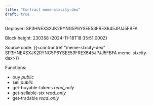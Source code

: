 ```yaml
---
title: "Contract meme-stxcity-dex"
draft: true
---
```

Deployer: SP3HNEXSXJK2RYNG5P6YSEE53FREX645JPJJ5FBFA


 



Block height: 230358 (2024-11-18T18:35:51.000Z)

Source code: {{<contractref "meme-stxcity-dex" SP3HNEXSXJK2RYNG5P6YSEE53FREX645JPJJ5FBFA meme-stxcity-dex>}}

Functions:

* buy _public_
* sell _public_
* get-buyable-tokens _read_only_
* get-sellable-stx _read_only_
* get-tradable _read_only_
